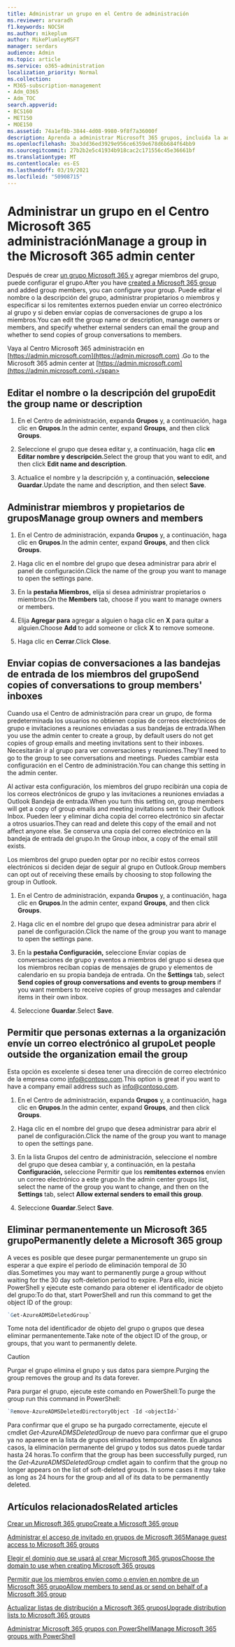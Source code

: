 ```yaml
---
title: Administrar un grupo en el Centro de administración
ms.reviewer: arvaradh
f1.keywords: NOCSH
ms.author: mikeplum
author: MikePlumleyMSFT
manager: serdars
audience: Admin
ms.topic: article
ms.service: o365-administration
localization_priority: Normal
ms.collection:
- M365-subscription-management
- Adm_O365
- Adm_TOC
search.appverid:
- BCS160
- MET150
- MOE150
ms.assetid: 74a1ef8b-3844-4d08-9980-9f8f7a36000f
description: Aprenda a administrar Microsoft 365 grupos, incluida la adición de miembros de grupo de eliminación, la edición de la dirección de correo electrónico, el nombre del grupo o la descripción, y la personalización del funcionamiento del grupo.
ms.openlocfilehash: 3ba3dd36ed3929e956ce6359e678d6b684f64bb9
ms.sourcegitcommit: 27b2b2e5c41934b918cac2c171556c45e36661bf
ms.translationtype: MT
ms.contentlocale: es-ES
ms.lasthandoff: 03/19/2021
ms.locfileid: "50908715"
---
```

# <a name="manage-a-group-in-the-microsoft-365-admin-center"></a><span data-ttu-id="2eedc-103">Administrar un grupo en el Centro Microsoft 365 administración</span><span class="sxs-lookup"><span data-stu-id="2eedc-103">Manage a group in the Microsoft 365 admin center</span></span>

<span data-ttu-id="2eedc-104">Después de crear [un grupo Microsoft 365 y](create-groups.md) agregar miembros del grupo, puede configurar el grupo.</span><span class="sxs-lookup"><span data-stu-id="2eedc-104">After you have [created a Microsoft 365 group](create-groups.md) and added group members, you can configure your group.</span></span> <span data-ttu-id="2eedc-105">Puede editar el nombre o la descripción del grupo, administrar propietarios o miembros y especificar si los remitentes externos pueden enviar un correo electrónico al grupo y si deben enviar copias de conversaciones de grupo a los miembros.</span><span class="sxs-lookup"><span data-stu-id="2eedc-105">You can edit the group name or description, manage owners or members, and specify whether external senders can email the group and whether to send copies of group conversations to members.</span></span>

<span data-ttu-id="2eedc-106">Vaya al Centro Microsoft 365 administración en [https://admin.microsoft.com](https://admin.microsoft.com) .</span><span class="sxs-lookup"><span data-stu-id="2eedc-106">Go to the Microsoft 365 admin center at [https://admin.microsoft.com](https://admin.microsoft.com).</span></span>

## <a name="edit-the-group-name-or-description"></a><span data-ttu-id="2eedc-107">Editar el nombre o la descripción del grupo</span><span class="sxs-lookup"><span data-stu-id="2eedc-107">Edit the group name or description</span></span>

1. <span data-ttu-id="2eedc-108">En el Centro de administración, expanda **Grupos** y, a continuación, haga clic en **Grupos**.</span><span class="sxs-lookup"><span data-stu-id="2eedc-108">In the admin center, expand **Groups**, and then click **Groups**.</span></span>

2. <span data-ttu-id="2eedc-109">Seleccione el grupo que desea editar y, a continuación, haga clic **en Editar nombre y descripción.**</span><span class="sxs-lookup"><span data-stu-id="2eedc-109">Select the group that you want to edit, and then click **Edit name and description**.</span></span>

3. <span data-ttu-id="2eedc-110">Actualice el nombre y la descripción y, a continuación, **seleccione Guardar**.</span><span class="sxs-lookup"><span data-stu-id="2eedc-110">Update the name and description, and then select **Save**.</span></span>

## <a name="manage-group-owners-and-members"></a><span data-ttu-id="2eedc-111">Administrar miembros y propietarios de grupos</span><span class="sxs-lookup"><span data-stu-id="2eedc-111">Manage group owners and members</span></span>

1. <span data-ttu-id="2eedc-112">En el Centro de administración, expanda **Grupos** y, a continuación, haga clic en **Grupos**.</span><span class="sxs-lookup"><span data-stu-id="2eedc-112">In the admin center, expand **Groups**, and then click **Groups**.</span></span>

2. <span data-ttu-id="2eedc-113">Haga clic en el nombre del grupo que desea administrar para abrir el panel de configuración.</span><span class="sxs-lookup"><span data-stu-id="2eedc-113">Click the name of the group you want to manage to open the settings pane.</span></span>

3. <span data-ttu-id="2eedc-114">En la **pestaña Miembros,** elija si desea administrar propietarios o miembros.</span><span class="sxs-lookup"><span data-stu-id="2eedc-114">On the **Members** tab, choose if you want to manage owners or members.</span></span>

4. <span data-ttu-id="2eedc-115">Elija **Agregar para** agregar a alguien o haga clic en **X** para quitar a alguien.</span><span class="sxs-lookup"><span data-stu-id="2eedc-115">Choose **Add** to add someone or click **X** to remove someone.</span></span>

5. <span data-ttu-id="2eedc-116">Haga clic en **Cerrar**.</span><span class="sxs-lookup"><span data-stu-id="2eedc-116">Click **Close**.</span></span>

## <a name="send-copies-of-conversations-to-group-members-inboxes"></a><span data-ttu-id="2eedc-117">Enviar copias de conversaciones a las bandejas de entrada de los miembros del grupo</span><span class="sxs-lookup"><span data-stu-id="2eedc-117">Send copies of conversations to group members' inboxes</span></span>
  
<span data-ttu-id="2eedc-118">Cuando usa el Centro de administración para crear un grupo, de forma predeterminada los usuarios no obtienen copias de correos electrónicos de grupo e invitaciones a reuniones enviadas a sus bandejas de entrada.</span><span class="sxs-lookup"><span data-stu-id="2eedc-118">When you use the admin center to create a group, by default users  do not get copies of group emails and meeting invitations sent to their inboxes.</span></span> <span data-ttu-id="2eedc-119">Necesitarán ir al grupo para ver conversaciones y reuniones.</span><span class="sxs-lookup"><span data-stu-id="2eedc-119">They'll need to go to the group to see conversations and meetings.</span></span> <span data-ttu-id="2eedc-120">Puedes cambiar esta configuración en el Centro de administración.</span><span class="sxs-lookup"><span data-stu-id="2eedc-120">You can change this setting in the admin center.</span></span>

<span data-ttu-id="2eedc-121">Al activar esta configuración, los miembros del grupo recibirán una copia de los correos electrónicos de grupo y las invitaciones a reuniones enviadas a Outlook Bandeja de entrada.</span><span class="sxs-lookup"><span data-stu-id="2eedc-121">When you turn this setting on, group members will get a copy of group emails and meeting invitations sent to their Outlook Inbox.</span></span> <span data-ttu-id="2eedc-122">Pueden leer y eliminar dicha copia del correo electrónico sin afectar a otros usuarios.</span><span class="sxs-lookup"><span data-stu-id="2eedc-122">They can read and delete this copy of the email and not affect anyone else.</span></span> <span data-ttu-id="2eedc-123">Se conserva una copia del correo electrónico en la bandeja de entrada del grupo.</span><span class="sxs-lookup"><span data-stu-id="2eedc-123">In the Group inbox, a copy of the email still exists.</span></span>

<span data-ttu-id="2eedc-124">Los miembros del grupo pueden optar por no recibir estos correos electrónicos si deciden dejar de seguir al grupo en Outlook.</span><span class="sxs-lookup"><span data-stu-id="2eedc-124">Group members can opt out of receiving these emails by choosing to stop following the group in Outlook.</span></span>

1. <span data-ttu-id="2eedc-125">En el Centro de administración, expanda **Grupos** y, a continuación, haga clic en **Grupos**.</span><span class="sxs-lookup"><span data-stu-id="2eedc-125">In the admin center, expand **Groups**, and then click **Groups**.</span></span>

2. <span data-ttu-id="2eedc-126">Haga clic en el nombre del grupo que desea administrar para abrir el panel de configuración.</span><span class="sxs-lookup"><span data-stu-id="2eedc-126">Click the name of the group you want to manage to open the settings pane.</span></span>

3. <span data-ttu-id="2eedc-127">En la **pestaña Configuración,** seleccione Enviar copias de conversaciones de grupo y eventos a miembros del grupo si desea que los miembros reciban copias de mensajes de grupo y elementos de calendario en su propia bandeja de entrada. </span><span class="sxs-lookup"><span data-stu-id="2eedc-127">On the **Settings** tab, select **Send copies of group conversations and events to group members** if you want members to receive copies of group messages and calendar items in their own inbox.</span></span>

4. <span data-ttu-id="2eedc-128">Seleccione **Guardar**.</span><span class="sxs-lookup"><span data-stu-id="2eedc-128">Select **Save**.</span></span>

## <a name="let-people-outside-the-organization-email-the-group"></a><span data-ttu-id="2eedc-129">Permitir que personas externas a la organización envíe un correo electrónico al grupo</span><span class="sxs-lookup"><span data-stu-id="2eedc-129">Let people outside the organization email the group</span></span>

<span data-ttu-id="2eedc-130">Esta opción es excelente si desea tener una dirección de correo electrónico de la empresa como info@contoso.com.</span><span class="sxs-lookup"><span data-stu-id="2eedc-130">This option is great if you want to have a company email address such as info@contoso.com.</span></span>
 
1. <span data-ttu-id="2eedc-131">En el Centro de administración, expanda **Grupos** y, a continuación, haga clic en **Grupos**.</span><span class="sxs-lookup"><span data-stu-id="2eedc-131">In the admin center, expand **Groups**, and then click **Groups**.</span></span>

2. <span data-ttu-id="2eedc-132">Haga clic en el nombre del grupo que desea administrar para abrir el panel de configuración.</span><span class="sxs-lookup"><span data-stu-id="2eedc-132">Click the name of the group you want to manage to open the settings pane.</span></span>

3. <span data-ttu-id="2eedc-133">En la lista Grupos del centro de administración, seleccione el nombre del grupo que desea cambiar y, a continuación, en la pestaña **Configuración,** seleccione Permitir que los **remitentes externos** envíen un correo electrónico a este grupo.</span><span class="sxs-lookup"><span data-stu-id="2eedc-133">In the admin center groups list, select the name of the group you want to change, and then on the **Settings** tab, select **Allow external senders to email this group**.</span></span>
    
4. <span data-ttu-id="2eedc-134">Seleccione **Guardar**.</span><span class="sxs-lookup"><span data-stu-id="2eedc-134">Select **Save**.</span></span>

## <a name="permanently-delete-a-microsoft-365-group"></a><span data-ttu-id="2eedc-135">Eliminar permanentemente un Microsoft 365 grupo</span><span class="sxs-lookup"><span data-stu-id="2eedc-135">Permanently delete a Microsoft 365 group</span></span>

<span data-ttu-id="2eedc-136">A veces es posible que desee purgar permanentemente un grupo sin esperar a que expire el período de eliminación temporal de 30 días.</span><span class="sxs-lookup"><span data-stu-id="2eedc-136">Sometimes you may want to permanently purge a group without waiting for the 30 day soft-deletion period to expire.</span></span> <span data-ttu-id="2eedc-137">Para ello, inicie PowerShell y ejecute este comando para obtener el identificador de objeto del grupo:</span><span class="sxs-lookup"><span data-stu-id="2eedc-137">To do that, start PowerShell and run this command to get the object ID of the group:</span></span>
 
 ```powershell
`Get-AzureADMSDeletedGroup`
```

<span data-ttu-id="2eedc-138">Tome nota del identificador de objeto del grupo o grupos que desea eliminar permanentemente.</span><span class="sxs-lookup"><span data-stu-id="2eedc-138">Take note of the object ID of the group, or groups, that you want to permanently delete.</span></span>
  
> [!CAUTION]
> <span data-ttu-id="2eedc-139">Purgar el grupo elimina el grupo y sus datos para siempre.</span><span class="sxs-lookup"><span data-stu-id="2eedc-139">Purging the group removes the group and its data forever.</span></span> 
  
<span data-ttu-id="2eedc-140">Para purgar el grupo, ejecute este comando en PowerShell:</span><span class="sxs-lookup"><span data-stu-id="2eedc-140">To purge the group run this command in PowerShell:</span></span>

```powershell
`Remove-AzureADMSDeletedDirectoryObject -Id <objectId>`
```

<span data-ttu-id="2eedc-p105">Para confirmar que el grupo se ha purgado correctamente, ejecute el cmdlet  *Get-AzureADMSDeletedGroup*  de nuevo para confirmar que el grupo ya no aparece en la lista de grupos eliminados temporalmente. En algunos casos, la eliminación permanente del grupo y todos sus datos puede tardar hasta 24 horas.</span><span class="sxs-lookup"><span data-stu-id="2eedc-p105">To confirm that the group has been successfully purged, run the  *Get-AzureADMSDeletedGroup*  cmdlet again to confirm that the group no longer appears on the list of soft-deleted groups. In some cases it may take as long as 24 hours for the group and all of its data to be permanently deleted.</span></span> 
  
## <a name="related-articles"></a><span data-ttu-id="2eedc-143">Artículos relacionados</span><span class="sxs-lookup"><span data-stu-id="2eedc-143">Related articles</span></span>

[<span data-ttu-id="2eedc-144">Crear un Microsoft 365 grupo</span><span class="sxs-lookup"><span data-stu-id="2eedc-144">Create a Microsoft 365 group</span></span>](create-groups.md)

[<span data-ttu-id="2eedc-145">Administrar el acceso de invitado en grupos de Microsoft 365</span><span class="sxs-lookup"><span data-stu-id="2eedc-145">Manage guest access to Microsoft 365 groups</span></span>](https://support.microsoft.com/office/bfc7a840-868f-4fd6-a390-f347bf51aff6)

[<span data-ttu-id="2eedc-146">Elegir el dominio que se usará al crear Microsoft 365 grupos</span><span class="sxs-lookup"><span data-stu-id="2eedc-146">Choose the domain to use when creating Microsoft 365 groups</span></span>](../../solutions/choose-domain-to-create-groups.md)

[<span data-ttu-id="2eedc-147">Permitir que los miembros envíen como o envíen en nombre de un Microsoft 365 grupo</span><span class="sxs-lookup"><span data-stu-id="2eedc-147">Allow members to send as or send on behalf of a Microsoft 365 group</span></span>](../../solutions/allow-members-to-send-as-or-send-on-behalf-of-group.md)

[<span data-ttu-id="2eedc-148">Actualizar listas de distribución a Microsoft 365 grupos</span><span class="sxs-lookup"><span data-stu-id="2eedc-148">Upgrade distribution lists to Microsoft 365 groups</span></span>](../manage/upgrade-distribution-lists.md)

[<span data-ttu-id="2eedc-149">Administrar Microsoft 365 grupos con PowerShell</span><span class="sxs-lookup"><span data-stu-id="2eedc-149">Manage Microsoft 365 groups with PowerShell</span></span>](../../enterprise/manage-microsoft-365-groups-with-powershell.md)